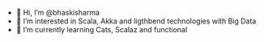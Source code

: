 - 👋 Hi, I’m @bhaskisharma
- 👀 I’m interested in Scala, Akka and ligthbend technologies with Big Data 
- 🌱 I’m currently learning Cats, Scalaz and functional 

<!---
bhaskisharma/bhaskisharma is a ✨ special ✨ repository because its `README.md` (this file) appears on your GitHub profile.
You can click the Preview link to take a look at your changes.
--->
